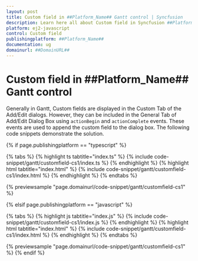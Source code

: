 ```yaml
---
layout: post
title: Custom field in ##Platform_Name## Gantt control | Syncfusion
description: Learn here all about Custom field in Syncfusion ##Platform_Name## Gantt control of Syncfusion Essential JS 2 and more.
platform: ej2-javascript
control: Custom field 
publishingplatform: ##Platform_Name##
documentation: ug
domainurl: ##DomainURL##
---
```


# Custom field in ##Platform_Name## Gantt control

Generally in Gantt, Custom fields are displayed in the Custom Tab of the Add/Edit dialogs. However, they can be included in the General Tab of Add/Edit Dialog Box using `actionBegin` and `actionComplete` events. These events are used to append the custom field to the dialog box. The following code snippets demonstrate the solution.

{% if page.publishingplatform == "typescript" %}

 {% tabs %}
{% highlight ts tabtitle="index.ts" %}
{% include code-snippet/gantt/customfield-cs1/index.ts %}
{% endhighlight %}
{% highlight html tabtitle="index.html" %}
{% include code-snippet/gantt/customfield-cs1/index.html %}
{% endhighlight %}
{% endtabs %}
        
{% previewsample "page.domainurl/code-snippet/gantt/customfield-cs1" %}

{% elsif page.publishingplatform == "javascript" %}

{% tabs %}
{% highlight js tabtitle="index.js" %}
{% include code-snippet/gantt/customfield-cs1/index.js %}
{% endhighlight %}
{% highlight html tabtitle="index.html" %}
{% include code-snippet/gantt/customfield-cs1/index.html %}
{% endhighlight %}
{% endtabs %}

{% previewsample "page.domainurl/code-snippet/gantt/customfield-cs1" %}
{% endif %}